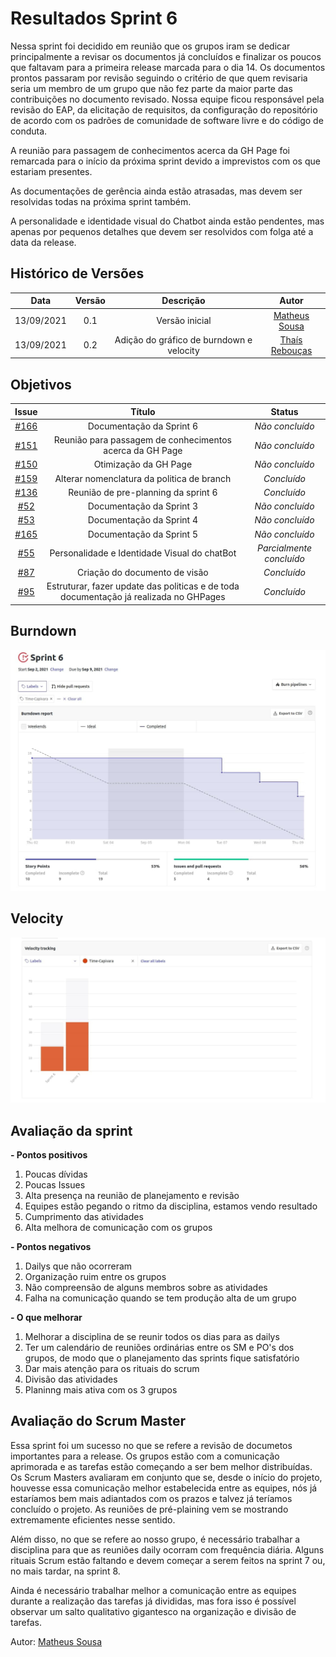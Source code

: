 # Resultados Sprint 6

Nessa sprint foi decidido em reunião que os grupos iram se dedicar principalmente a revisar os documentos já concluídos e finalizar os poucos que faltavam para a primeira release
marcada para o dia 14. Os documentos prontos passaram por revisão seguindo o critério de que quem revisaria seria um membro de um grupo que não fez parte da maior parte das contribuições
no documento revisado. Nossa equipe ficou responsável pela revisão do EAP, da elicitação de requisitos, da configuração do repositório de acordo com os padrões de comunidade de software
livre e do código de conduta.

A reunião para passagem de conhecimentos acerca da GH Page foi remarcada para o início da próxima sprint devido a imprevistos com os que estariam presentes.

As documentações de gerência ainda estão atrasadas, mas devem ser resolvidas todas na próxima sprint também.

A personalidade e identidade visual do Chatbot ainda estão pendentes, mas apenas por pequenos detalhes que devem ser resolvidos com folga até a data da release.

## Histórico de Versões

| Data       | Versão | Descrição                      | Autor             |
| :--------: | :----: | :----------:                   | :---------------: |
| 13/09/2021 |  0.1   | Versão inicial | [Matheus Sousa](https://github.com/gatotabaco)|
| 13/09/2021 |  0.2   | Adição do gráfico de burndown e velocity| [Thaís Rebouças](https://github.com/Thais-ra)|

## Objetivos

|  Issue  |                   Título                  |              Status             | 
|:-------:|:-----------------------------------------:|:-------------------------------:|
| [#166](https://github.com/fga-eps-mds/2021-1-Bot/issues/166) | Documentação da Sprint 6 | _Não concluído_ |
| [#151](https://github.com/fga-eps-mds/2021-1-Bot/issues/151) | Reunião para passagem de conhecimentos acerca da GH Page | _Não concluído_ |
| [#150](https://github.com/fga-eps-mds/2021-1-Bot/issues/150) | Otimização da GH Page | _Não concluído_ |
| [#159](https://github.com/fga-eps-mds/2021-1-Bot/issues/159) | Alterar nomenclatura da politica de branch | _Concluído_ | Lameque |
| [#136](https://github.com/fga-eps-mds/2021-1-Bot/issues/136) | Reunião de pre-planning da sprint 6 | _Concluído_ | Matheus |
| [#52](https://github.com/fga-eps-mds/2021-1-Bot/issues/52) | Documentação da Sprint 3 | _Não concluído_ |
| [#53](https://github.com/fga-eps-mds/2021-1-Bot/issues/53) | Documentação da Sprint 4 | _Não concluído_ |
| [#165](https://github.com/fga-eps-mds/2021-1-Bot/issues/165) | Documentação da Sprint 5 | _Não concluído_ |
| [#55](https://github.com/fga-eps-mds/2021-1-Bot/issues/55) | Personalidade e Identidade Visual do chatBot | _Parcialmente concluído_ |
| [#87](https://github.com/fga-eps-mds/2021-1-Bot/issues/87) | Criação do documento de visão | _Concluído_ | 
| [#95](https://github.com/fga-eps-mds/2021-1-Bot/issues/95) | Estruturar, fazer update das politicas e de toda documentação já realizada no GHPages | _Concluído_ |

## Burndown

![](../assets/burndown_sprint6.jpg)

## Velocity

![](../assets/velocity_sprint6.jpg)

## Avaliação da sprint

**- Pontos positivos**

1. Poucas dívidas	
2. Poucas Issues
3. Alta presença na reunião de planejamento e revisão	
4. Equipes estão pegando o ritmo da disciplina, estamos vendo resultado
5. Cumprimento das atividades	
6. Alta melhora de comunicação com os grupos	

**- Pontos negativos**

1. Dailys que não ocorreram
2. Organização ruim entre os grupos
3. Não compreensão de alguns membros sobre as atividades
4. Falha na comunicação quando se tem produção alta de um grupo

**- O que melhorar**

1. Melhorar a disciplina de se reunir todos os dias para as dailys
2. Ter um calendário de reuniões ordinárias entre os SM e PO's dos grupos, de modo que o planejamento das sprints fique satisfatório
3. Dar mais atenção para os rituais do scrum
4. Divisão das atividades
5. Planinng mais ativa com os 3 grupos

## Avaliação do Scrum Master

Essa sprint foi um sucesso no que se refere a revisão de documetos importantes para a release. Os grupos estão com a comunicação aprimorada e as tarefas estão começando a ser bem melhor distribuídas.
Os Scrum Masters avaliaram em conjunto que se, desde o início do projeto, houvesse essa comunicação melhor estabelecida entre as equipes, nós já estaríamos bem mais adiantados com
os prazos e talvez já teríamos concluído o projeto. As reuniões de pré-plaining vem se mostrando extremamente eficientes nesse sentido. 

Além disso, no que se refere ao nosso grupo, é 
necessário trabalhar a disciplina para que as reuniões daily ocorram com frequência diária. Alguns rituais Scrum estão faltando e devem começar a serem feitos na sprint 7 ou, no mais tardar, 
na sprint 8.

Ainda é necessário trabalhar melhor a comunicação entre as equipes durante a realização das tarefas já divididas, mas fora isso é possível observar um salto qualitativo gigantesco 
na organização e divisão de tarefas. 

Autor: [Matheus Sousa](https://github.com/gatotabaco)

